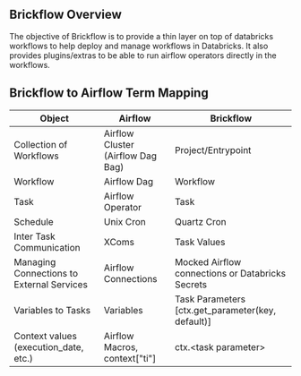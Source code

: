 ## Brickflow Overview

The objective of Brickflow is to provide a thin layer on top of databricks workflows to help deploy 
and manage workflows in Databricks. It also provides plugins/extras to be able to run airflow 
operators directly in the workflows.

## Brickflow to Airflow Term Mapping

| Object                                    | Airflow                           | Brickflow                                         |
|-------------------------------------------|-----------------------------------|---------------------------------------------------|
| Collection of Workflows                   | Airflow Cluster (Airflow Dag Bag) | Project/Entrypoint                                |
| Workflow                                  | Airflow Dag                       | Workflow                                          |
| Task                                      | Airflow Operator                  | Task                                              |
| Schedule                                  | Unix Cron                         | Quartz Cron                                       |
| Inter Task Communication                  | XComs                             | Task Values                                       |
| Managing Connections to External Services | Airflow Connections               | Mocked Airflow connections or Databricks Secrets  |
| Variables to Tasks                        | Variables                         | Task Parameters [ctx.get_parameter(key, default)] |
| Context values (execution_date, etc.)     | Airflow Macros, context["ti"]     | ctx.<task parameter\>                             |
